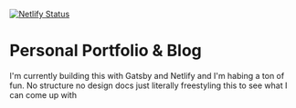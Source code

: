 [![Netlify Status](https://api.netlify.com/api/v1/badges/75179cf9-2911-4b8d-9b66-8af4abd1bf41/deploy-status)](https://app.netlify.com/sites/brentbrinkley-3f88ac/deploys)

# Personal Portfolio & Blog

I'm currently building this with Gatsby and Netlify and I'm habing a ton of fun. No structure no design docs just literally freestyling this to see what I can come up with
